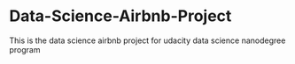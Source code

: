 # Data-Science-Airbnb-Project
This is the data science airbnb project for udacity data science nanodegree program
